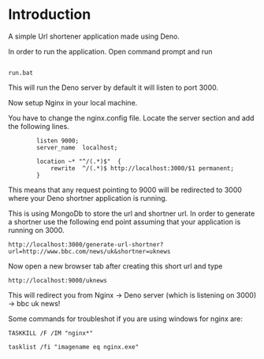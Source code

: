 # Introduction

A simple Url shortener application made using Deno.

In order to run the application. Open command prompt and run

```

run.bat
```

This will run the Deno server by default it will listen to port 3000.


Now setup Nginx in your local machine. 

You have to change the nginx.config file. Locate the server section and add the following lines.

```
        listen 9000;
        server_name  localhost;
      
        location ~* "^/(.*)$"  {
            rewrite  ^/(.*)$ http://localhost:3000/$1 permanent;
        }
```

This means that any request pointing to 9000 will be redirected to 3000 where your Deno shortner application is running.

This is using MongoDb to store the url and shortner url. In order to generate a shortner use the following end point assuming that your application is running on 3000.

````
http://localhost:3000/generate-url-shortner?url=http://www.bbc.com/news/uk&shortner=uknews

````

Now open a new browser tab after creating this short url and type 

```
http://localhost:9000/uknews
```

This will redirect you from Nginx -> Deno server (which is listening on 3000) -> bbc uk news!

Some commands for troubleshot if you are using windows for nginx are:


```
TASKKILL /F /IM "nginx*"

tasklist /fi "imagename eq nginx.exe"

```